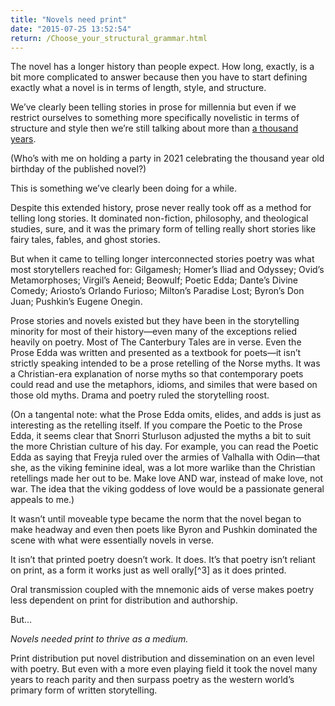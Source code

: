 ```yaml
---
title: "Novels need print"
date: "2015-07-25 13:52:54"
return: /Choose_your_structural_grammar.html
---
```


The novel has a longer history than people expect. How long, exactly, is
a bit more complicated to answer because then you have to start defining
exactly what a novel is in terms of length, style, and structure.

We’ve clearly been telling stories in prose for millennia but even if we
restrict ourselves to something more specifically novelistic in terms of
structure and style then we’re still talking about more than [a thousand
years](https://en.wikipedia.org/wiki/The_Tale_of_Genji).

(Who’s with me on holding a party in 2021 celebrating the thousand year
old birthday of the published novel?)

This is something we’ve clearly been doing for a while.

Despite this extended history, prose never really took off as a method
for telling long stories. It dominated non-fiction, philosophy, and
theological studies, sure, and it was the primary form of telling really
short stories like fairy tales, fables, and ghost stories.

But when it came to telling longer interconnected stories poetry was
what most storytellers reached for: Gilgamesh; Homer’s Iliad and
Odyssey; Ovid’s Metamorphoses; Virgil’s Aeneid; Beowulf; Poetic Edda;
Dante’s Divine Comedy; Ariosto’s Orlando Furioso; Milton’s Paradise
Lost; Byron’s Don Juan; Pushkin’s Eugene Onegin.

Prose stories and novels existed but they have been in the storytelling
minority for most of their history—even many of the exceptions relied
heavily on poetry. Most of The Canterbury Tales are in verse. Even the
Prose Edda was written and presented as a textbook for poets—it isn’t
strictly speaking intended to be a prose retelling of the Norse myths.
It was a Christian-era explanation of norse myths so that contemporary
poets could read and use the metaphors, idioms, and similes that were
based on those old myths. Drama and poetry ruled the storytelling roost.

(On a tangental note: what the Prose Edda omits, elides, and adds is
just as interesting as the retelling itself. If you compare the Poetic
to the Prose Edda, it seems clear that Snorri Sturluson adjusted the
myths a bit to suit the more Christian culture of his day. For example,
you can read the Poetic Edda as saying that Freyja ruled over the armies
of Valhalla with Odin—that she, as the viking feminine ideal, was a lot
more warlike than the Christian retellings made her out to be. Make love
AND war, instead of make love, not war. The idea that the viking goddess
of love would be a passionate general appeals to me.)

It wasn’t until moveable type became the norm that the novel began to
make headway and even then poets like Byron and Pushkin dominated the
scene with what were essentially novels in verse.

It isn’t that printed poetry doesn’t work. It does. It’s that poetry
isn’t reliant on print, as a form it works just as well orally\[^3\] as
it does printed.

Oral transmission coupled with the mnemonic aids of verse makes poetry
less dependent on print for distribution and authorship.

But…

*Novels needed print to thrive as a medium.*

Print distribution put novel distribution and dissemination on an even
level with poetry. But even with a more even playing field it took the
novel many years to reach parity and then surpass poetry as the western
world’s primary form of written storytelling.
